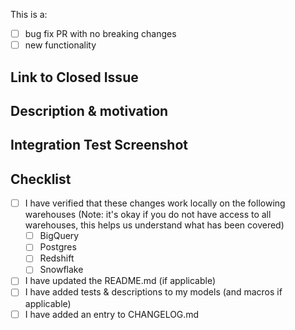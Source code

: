 This is a:
- [ ] bug fix PR with no breaking changes
- [ ] new functionality

## Link to Closed Issue 
<!---
Include this section if you are closing an open issue
e.g. 
Closes #13
-->


## Description & motivation
<!---
Describe your changes, and why you're making them.
-->

## Integration Test Screenshot
<!---
Screenshot of passing integration tests locally
-->

## Checklist
- [ ] I have verified that these changes work locally on the following warehouses (Note: it's okay if you do not have access to all warehouses, this helps us understand what has been covered)
    - [ ] BigQuery
    - [ ] Postgres
    - [ ] Redshift
    - [ ] Snowflake
- [ ] I have updated the README.md (if applicable)
- [ ] I have added tests & descriptions to my models (and macros if applicable)
- [ ] I have added an entry to CHANGELOG.md